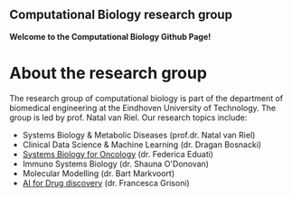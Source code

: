 ## Computational Biology research group

**Welcome to the Computational Biology Github Page!**

# About the research group
The research group of computational biology is part of the department of biomedical engineering at the Eindhoven University of Technology. The group is led by prof. Natal van Riel. Our research topics include:
* Systems Biology & Metabolic Diseases (prof.dr. Natal van Riel)
* Clinical Data Science & Machine Learning (dr. Dragan Bosnacki)
* [Systems Biology for Oncology](https://github.com/SysBioOncology) (dr. Federica Eduati)
* Immuno Systems Biology (dr. Shauna O'Donovan)
* Molecular Modelling (dr. Bart Markvoort)
* [AI for Drug discovery](https://molecularmachinelearning.com) (dr. Francesca Grisoni)
